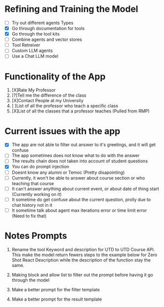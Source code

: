 
# Refining and Training the Model

- [ ] Try out different agents Types
- [X] Go through documentation for tools
- [X] Go through the tool kits
- [ ] Combine agents and vector stores
- [ ] Tool Retreiver
- [ ] Custom LLM agents
- [ ] Use a Chat LLM model

# Functionality of the App

1. [X]Rate My Professor
2. [?]Tell me the difference of the class
3. [X]Contact People at my University
4. [ ]List of all the professor who teach a specific class
5. [X]List of all the classes that a professor teaches (Pulled from RMP)

# Current issues with the app

- [x] The app are not able to filter out answer to it's greetings, and it will get confuse
- [ ] The app sometimes does not know what to do with the answer
- [ ] The results chain does not taken into account of student questions
- [x] You can do prompt injection
- [ ] Doesnt know any alumni or Temoc (Pretty disapointing)
- [ ] Currently, it won't be able to answer about course section or who teaching that course
- [ ] It can't answer anything about current event, or about date of thing start (Currently working on it)
- [ ] It sometime do get confuse about the current question, prolly due to chat history not in it
- [ ] It sometime talk about agent max iterations error or time limit error (Need to fix that)

# Notes Prompts

1. Rename the tool Keyword and description for UTD to UTD Course API. This make the model return fewers steps to the example below for Zero Shot React Description  while the description of the function stay the same.

2. Making block and allow list to filter out the prompt before having it go through the model

3. Make a better prompt for the filter template

4. Make a better prompt for the result template
